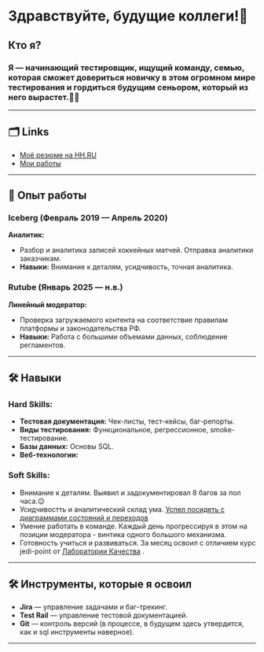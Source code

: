 # Здравствуйте, будущие коллеги!👋


## Кто я?

### Я — начинающий тестировщик, ищущий команду, семью, которая сможет довериться новичку в этом огромном мире тестирования и гордиться будущим сеньором, который из него вырастет.👨‍🚀 

---

## 🗂 Links 

- [Моё резюме на HH.RU](https://chelyabinsk.hh.ru/resume/f4d31d4aff0e7eafd00039ed1f484961626843) 
- [Мои работы](https://docs.google.com/spreadsheets/d/1645hMnhEZCjv9KQxK2QNNw9kNdbMnVr2C5DIc0PGBlk/edit?usp=sharing) 

---

## 🚀 Опыт работы 

### **Iceberg** (Февраль 2019 — Апрель 2020)
**Аналитик:**
- Разбор и аналитика записей хоккейных матчей. Отправка аналитики заказчикам.
- **Навыки:** Внимание к деталям, усидчивость, точная аналитика.

### **Rutube** (Январь 2025 — н.в.)
**Линейный модератор:**
- Проверка загружаемого контента на соответствие правилам платформы и законодательства РФ.
- **Навыки:** Работа с большими объемами данных, соблюдение регламентов.

---

## 🛠 Навыки

### Hard Skills: 
- **Тестовая документация:** Чек-листы, тест-кейсы, баг-репорты.
- **Виды тестирования:** Функциональное, регрессионное, smoke-тестирование.
- **Базы данных:** Основы SQL.
- **Веб-технологии:** 

### Soft Skills: 
- Внимание к деталям. Выявил и задокументировал 8 багов за пол часа.😉
- Усидчивостть и аналитический склад ума. [Успел посидеть с диаграммами состояний и переходов](https://drive.google.com/file/d/1QGVG-9ZSU57OeKMwpZMEgtD6wY5bLQTY/view?usp=sharing)
- Умение работать в команде. Каждый день прогрессируя в этом на позиции модератора - винтика одного большого механизма.
- Готовность учиться и развиваться. За месяц освоил с отличием курс jedi-point от [Лаборатории Качества](https://qaschool.ru/) 
.

---

## 🛠 Инструменты, которые я освоил 
- **Jira** — управление задачами и баг-трекинг.
- **Test Rail** — управление тестовой документацией.
- **Git** — контроль версий (в процессе, в будущем здесь утвердится, как и sql инструменты наверное).

---
